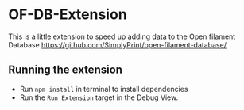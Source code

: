 # OF-DB-Extension

This is a little extension to speed up adding data to
the Open filament Database
https://github.com/SimplyPrint/open-filament-database/

## Running the extension

- Run `npm install` in terminal to install dependencies
- Run the `Run Extension` target in the Debug View.